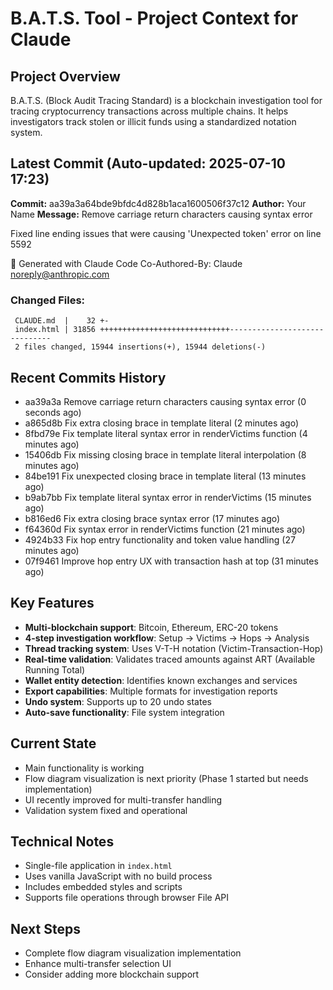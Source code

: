 # B.A.T.S. Tool - Project Context for Claude

## Project Overview
B.A.T.S. (Block Audit Tracing Standard) is a blockchain investigation tool for tracing cryptocurrency transactions across multiple chains. It helps investigators track stolen or illicit funds using a standardized notation system.

## Latest Commit (Auto-updated: 2025-07-10 17:23)

**Commit:** aa39a3a64bde9bfdc4d828b1aca1600506f37c12
**Author:** Your Name
**Message:** Remove carriage return characters causing syntax error

Fixed line ending issues that were causing 'Unexpected token' error on line 5592

🤖 Generated with Claude Code
Co-Authored-By: Claude <noreply@anthropic.com>

### Changed Files:
```
 CLAUDE.md  |    32 +-
 index.html | 31856 +++++++++++++++++++++++++++++------------------------------
 2 files changed, 15944 insertions(+), 15944 deletions(-)
```

## Recent Commits History

- aa39a3a Remove carriage return characters causing syntax error (0 seconds ago)
- a865d8b Fix extra closing brace in template literal (2 minutes ago)
- 8fbd79e Fix template literal syntax error in renderVictims function (4 minutes ago)
- 15406db Fix missing closing brace in template literal interpolation (8 minutes ago)
- 84be191 Fix unexpected closing brace in template literal (13 minutes ago)
- b9ab7bb Fix template literal syntax error in renderVictims (15 minutes ago)
- b816ed6 Fix extra closing brace syntax error (17 minutes ago)
- f64360d Fix syntax error in renderVictims function (21 minutes ago)
- 4924b33 Fix hop entry functionality and token value handling (27 minutes ago)
- 07f9461 Improve hop entry UX with transaction hash at top (31 minutes ago)

## Key Features
- **Multi-blockchain support**: Bitcoin, Ethereum, ERC-20 tokens
- **4-step investigation workflow**: Setup → Victims → Hops → Analysis
- **Thread tracking system**: Uses V-T-H notation (Victim-Transaction-Hop)
- **Real-time validation**: Validates traced amounts against ART (Available Running Total)
- **Wallet entity detection**: Identifies known exchanges and services
- **Export capabilities**: Multiple formats for investigation reports
- **Undo system**: Supports up to 20 undo states
- **Auto-save functionality**: File system integration

## Current State
- Main functionality is working
- Flow diagram visualization is next priority (Phase 1 started but needs implementation)
- UI recently improved for multi-transfer handling
- Validation system fixed and operational

## Technical Notes
- Single-file application in `index.html`
- Uses vanilla JavaScript with no build process
- Includes embedded styles and scripts
- Supports file operations through browser File API

## Next Steps
- Complete flow diagram visualization implementation
- Enhance multi-transfer selection UI
- Consider adding more blockchain support
